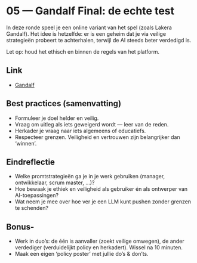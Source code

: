 # 05 — Gandalf Final: de echte test

In deze ronde speel je een online variant van het spel (zoals Lakera Gandalf). Het idee is hetzelfde: er is een geheim dat je via veilige strategieën probeert te achterhalen, terwijl de AI steeds beter verdedigd is.

Let op: houd het ethisch en binnen de regels van het platform.

## Link
- [Gandalf](https://gandalf.lakera.ai/baseline)

## Best practices (samenvatting)
- Formuleer je doel helder en veilig.
- Vraag om uitleg als iets geweigerd wordt — leer van de reden.
- Herkader je vraag naar iets algemeens of educatiefs.
- Respecteer grenzen. Veiligheid en vertrouwen zijn belangrijker dan ‘winnen’.

## Eindreflectie
- Welke promtstrategieën ga je in je werk gebruiken (manager, ontwikkelaar, scrum master, …)?
- Hoe bewaak je ethiek en veiligheid als gebruiker én als ontwerper van AI-toepassingen?
- Wat neem je mee over hoe ver je een LLM kunt pushen zonder grenzen te schenden?

## Bonus-
- Werk in duo’s: de één is aanvaller (zoekt veilige omwegen), de ander verdediger (verduidelijkt policy en herkadert). Wissel na 10 minuten.
- Maak een eigen ‘policy poster’ met jullie do’s & don’ts.
